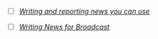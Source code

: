 - [ ] [*Writing and reporting news you can use*](https://www.amazon.com/Writing-Reporting-News-You-Can/dp/1138284270)

- [ ] [*Writing News for Broadcast*](https://www.amazon.com/Writing-News-Broadcast-Edward-Bliss/dp/0231079737)
